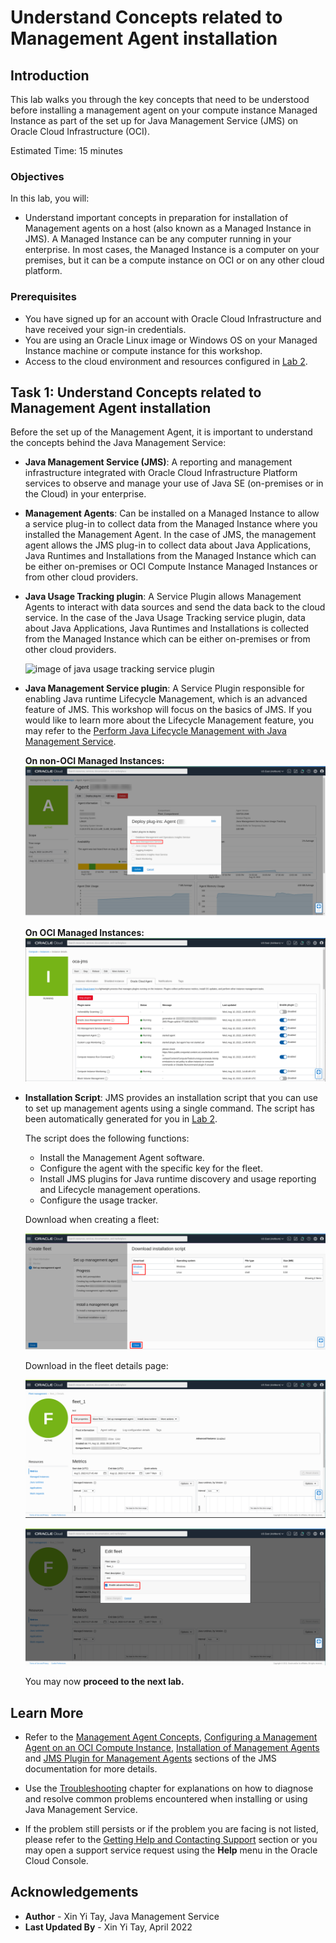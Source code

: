 # Understand Concepts related to Management Agent installation

## Introduction

This lab walks you through the key concepts that need to be understood before installing a management agent on your compute instance Managed Instance as part of the set up for Java Management Service (JMS) on Oracle Cloud Infrastructure (OCI).

Estimated Time: 15 minutes

### Objectives

In this lab, you will:

- Understand important concepts in preparation for installation of Management agents on a host (also known as a Managed Instance in JMS). A Managed Instance can be any computer running in your enterprise. In most cases, the Managed Instance is a computer on your premises, but it can be a compute instance on OCI or on any other cloud platform.

### Prerequisites
- You have signed up for an account with Oracle Cloud Infrastructure and have received your sign-in credentials.
- You are using an Oracle Linux image or Windows OS on your Managed Instance machine or compute instance for this workshop.
- Access to the cloud environment and resources configured in [Lab 2](?lab=setup-a-fleet).

## Task 1: Understand Concepts related to Management Agent installation

Before the set up of the Management Agent, it is important to understand the concepts behind the Java Management Service:

- **Java Management Service (JMS)**: A reporting and management infrastructure integrated with Oracle Cloud Infrastructure Platform services to observe and manage your use of Java SE (on-premises or in the Cloud) in your enterprise.

- **Management Agents**: Can be installed on a Managed Instance to allow a service plug-in to collect data from the Managed Instance where you installed the Management Agent. In the case of JMS, the management agent allows the JMS plug-in to collect data about Java Applications, Java Runtimes and Installations from the Managed Instance which can be either on-premises or OCI Compute Instance Managed Instances or from other cloud providers.

- **Java Usage Tracking plugin**: A Service Plugin allows Management Agents to interact with data sources and send the data back to the cloud service. In the case of the Java Usage Tracking service plugin, data about Java Applications, Java Runtimes and Installations is collected from the Managed Instance which can be either on-premises or from other cloud providers.

  ![image of java usage tracking service plugin](images/java-usage-tracking-service-plugin.png)

- **Java Management Service plugin**: A Service Plugin responsible for enabling Java runtime Lifecycle Management, which is an advanced feature of JMS. This workshop will focus on the basics of JMS. If you would like to learn more about the Lifecycle Management feature, you may refer to the [Perform Java Lifecycle Management with Java Management Service](https://apexapps.oracle.com/pls/apex/dbpm/r/livelabs/view-workshop?wid=3202).

  **On non-OCI Managed Instances:**
  ![image of JMS plugin on non-OCI Managed Instances](images/jms-plugin-non-oci.png)

  **On OCI Managed Instances:**
  ![image of JMS plugin on OCI Managed Instances](images/jms-plugin-oci.png)

- **Installation Script**: JMS provides an installation script that you can use to set up management agents using a single command. The script has been automatically generated for you in [Lab 2](?lab=setup-a-fleet). 
  
  The script does the following functions:
    - Install the Management Agent software.
    - Configure the agent with the specific key for the fleet.
    - Install JMS plugins for Java runtime discovery and usage reporting and Lifecycle management operations.
    - Configure the usage tracker.

  Download when creating a fleet:

  ![image of Installation script](images/download-installation-script-os.png)

  Download in the fleet details page:

  ![image of edit fleet properties](images/fleet-edit-properties.png)

  ![image of edit fleet properties detail](images/fleet-edit-properties-detail.png)

  You may now **proceed to the next lab.**

## Learn More

* Refer to the [Management Agent Concepts](https://docs.oracle.com/en-us/iaas/management-agents/doc/you-begin.html),
  [Configuring a Management Agent on an OCI Compute Instance](https://docs.oracle.com/en-us/iaas/jms/doc/agent-management.html), [Installation of Management Agents](https://docs.oracle.com/en-us/iaas/management-agents/doc/install-management-agent-chapter.html) and
  [JMS Plugin for Management Agents](https://docs.oracle.com/en-us/iaas/jms/doc/installing-management-agent-java-management-service.html) sections of the JMS documentation for more details.

* Use the [Troubleshooting](https://docs.oracle.com/en-us/iaas/jms/doc/troubleshooting.html#GUID-2D613C72-10F3-4905-A306-4F2673FB1CD3) chapter for explanations on how to diagnose and resolve common problems encountered when installing or using Java Management Service.

* If the problem still persists or if the problem you are facing is not listed, please refer to the [Getting Help and Contacting Support](https://docs.oracle.com/en-us/iaas/Content/GSG/Tasks/contactingsupport.htm) section or you may open a support service request using the **Help** menu in the Oracle Cloud Console.

## Acknowledgements

- **Author** - Xin Yi Tay, Java Management Service
- **Last Updated By** - Xin Yi Tay, April 2022

